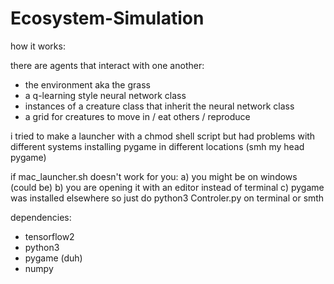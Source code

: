 # Ecosystem-Simulation
how it works:

there are agents that interact with one another: 

- the environment aka the grass
- a q-learning style neural network class
- instances of a creature class that inherit the neural network class
- a grid for creatures to move in / eat others / reproduce

i tried to make a launcher with a chmod shell script but had problems with different systems installing pygame in different locations (smh my head pygame)

if mac_launcher.sh doesn't work for you:
a) you might be on windows (could be)
b) you are opening it with an editor instead of terminal
c) pygame was installed elsewhere so just do python3 Controler.py on terminal or smth

dependencies:

- tensorflow2
- python3
- pygame (duh)
- numpy
